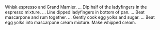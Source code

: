 Whisk espresso and Grand Marnier. ...
Dip half of the ladyfingers in the espresso mixture. ...
Line dipped ladyfingers in bottom of pan. ...
Beat mascarpone and rum together. ...
Gently cook egg yolks and sugar. ...
Beat egg yolks into mascarpone cream mixture.
Make whipped cream.